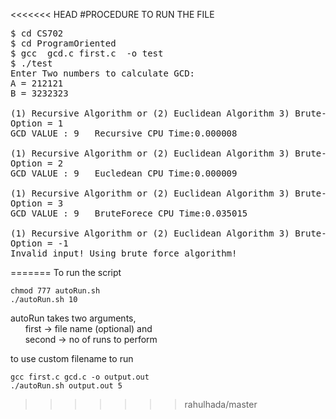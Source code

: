 <<<<<<< HEAD
#PROCEDURE TO RUN THE FILE

<pre>
$ cd CS702
$ cd ProgramOriented
$ gcc  gcd.c first.c  -o test
$ ./test
Enter Two numbers to calculate GCD:
A = 212121
B = 3232323

(1) Recursive Algorithm or (2) Euclidean Algorithm 3) Brute-force Algorithm?
Option = 1
GCD VALUE : 9	Recursive CPU Time:0.000008

(1) Recursive Algorithm or (2) Euclidean Algorithm 3) Brute-force Algorithm?
Option = 2
GCD VALUE : 9	Eucledean CPU Time:0.000009

(1) Recursive Algorithm or (2) Euclidean Algorithm 3) Brute-force Algorithm?
Option = 3
GCD VALUE : 9	BruteForece CPU Time:0.035015

(1) Recursive Algorithm or (2) Euclidean Algorithm 3) Brute-force Algorithm?
Option = -1
Invalid input! Using brute force algorithm! 
</pre>
=======
To run the script

    chmod 777 autoRun.sh
    ./autoRun.sh 10
  
autoRun takes two arguments, <br/>
&nbsp;&nbsp;&nbsp;&nbsp;&nbsp;&nbsp;first -> file name (optional) and <br/>
&nbsp;&nbsp;&nbsp;&nbsp;&nbsp;&nbsp;second -> no of runs to perform

to use custom filename to run

    gcc first.c gcd.c -o output.out
    ./autoRun.sh output.out 5
>>>>>>> rahulhada/master
